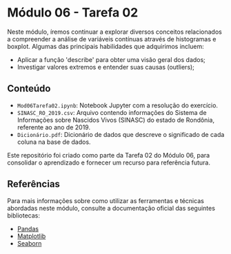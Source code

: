 # Módulo 06 - Tarefa 02

Neste módulo, íremos continuar a explorar diversos conceitos relacionados a compreender a análise de variáveis contínuas através de histogramas e boxplot. Algumas das principais habilidades que adquirimos incluem:
- Aplicar a função 'describe' para obter uma visão geral dos dados;
- Investigar valores extremos e entender suas causas (outliers);

## Conteúdo

- `Mod06Tarefa02.ipynb`: Notebook Jupyter com a resolução do exercício.
- `SINASC_RO_2019.csv`: Arquivo contendo informações do Sistema de Informações sobre Nascidos Vivos (SINASC) do estado de Rondônia, referente ao ano de 2019.
- `Dicionário.pdf`: Dicionário de dados que descreve o significado de cada coluna na base de dados.

Este repositório foi criado como parte da Tarefa 02 do Módulo 06, para consolidar o aprendizado e fornecer um recurso para referência futura.

## Referências

Para mais informações sobre como utilizar as ferramentas e técnicas abordadas neste módulo, consulte a documentação oficial das seguintes bibliotecas:

- [Pandas](https://pandas.pydata.org/docs/)
- [Matplotlib](https://matplotlib.org/stable/contents.html)
- [Seaborn](https://seaborn.pydata.org/tutorial.html)
